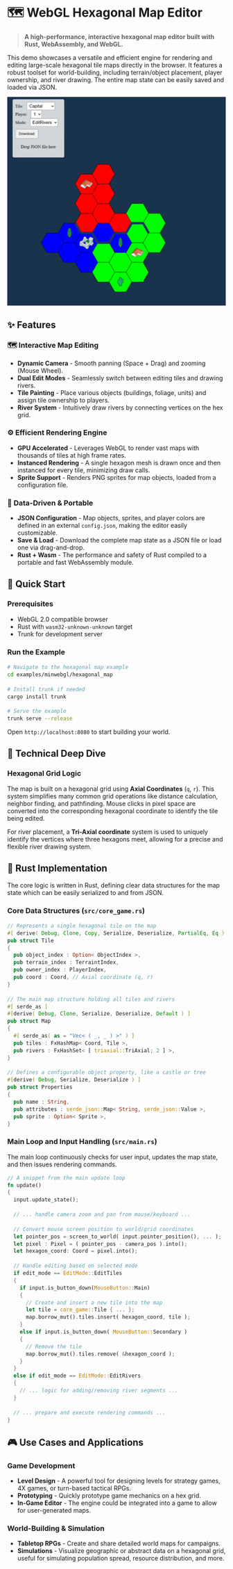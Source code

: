 # 🗺️ WebGL Hexagonal Map Editor

> **A high-performance, interactive hexagonal map editor built with Rust, WebAssembly, and WebGL.**

This demo showcases a versatile and efficient engine for rendering and editing large-scale hexagonal tile maps directly in the browser. It features a robust toolset for world-building, including terrain/object placement, player ownership, and river drawing. The entire map state can be easily saved and loaded via JSON.

![Hexagonal Map Editor](image.png)

## ✨ Features

### 🗺️ **Interactive Map Editing**

- **Dynamic Camera** - Smooth panning (Space + Drag) and zooming (Mouse Wheel).
- **Dual Edit Modes** - Seamlessly switch between editing tiles and drawing rivers.
- **Tile Painting** - Place various objects (buildings, foliage, units) and assign tile ownership to players.
- **River System** - Intuitively draw rivers by connecting vertices on the hex grid.

### ⚙️ **Efficient Rendering Engine**

- **GPU Accelerated** - Leverages WebGL to render vast maps with thousands of tiles at high frame rates.
- **Instanced Rendering** - A single hexagon mesh is drawn once and then instanced for every tile, minimizing draw calls.
- **Sprite Support** - Renders PNG sprites for map objects, loaded from a configuration file.

### 💾 **Data-Driven & Portable**

- **JSON Configuration** - Map objects, sprites, and player colors are defined in an external `config.json`, making the editor easily customizable.
- **Save & Load** - Download the complete map state as a JSON file or load one via drag-and-drop.
- **Rust + Wasm** - The performance and safety of Rust compiled to a portable and fast WebAssembly module.

## 🚀 Quick Start

### Prerequisites

- WebGL 2.0 compatible browser
- Rust with `wasm32-unknown-unknown` target
- Trunk for development server

### Run the Example

```bash
# Navigate to the hexagonal map example
cd examples/minwebgl/hexagonal_map

# Install trunk if needed
cargo install trunk

# Serve the example
trunk serve --release
```

Open `http://localhost:8080` to start building your world.

## 🔧 Technical Deep Dive

### Hexagonal Grid Logic

The map is built on a hexagonal grid using **Axial Coordinates** (`q`, `r`). This system simplifies many common grid operations like distance calculation, neighbor finding, and pathfinding. Mouse clicks in pixel space are converted into the corresponding hexagonal coordinate to identify the tile being edited.

For river placement, a **Tri-Axial coordinate** system is used to uniquely identify the vertices where three hexagons meet, allowing for a precise and flexible river drawing system.

## 🦀 Rust Implementation

The core logic is written in Rust, defining clear data structures for the map state which can be easily serialized to and from JSON.

### Core Data Structures (`src/core_game.rs`)

```rust
// Represents a single hexagonal tile on the map
#[ derive( Debug, Clone, Copy, Serialize, Deserialize, PartialEq, Eq ) ]
pub struct Tile
{
  pub object_index : Option< ObjectIndex >,
  pub terrain_index : TerraintIndex,
  pub owner_index : PlayerIndex,
  pub coord : Coord, // Axial coordinate (q, r)
}

// The main map structure holding all tiles and rivers
#[ serde_as ]
#[derive( Debug, Clone, Serialize, Deserialize, Default ) ]
pub struct Map
{
  #[ serde_as( as = "Vec< ( _, _ ) >" ) ]
  pub tiles : FxHashMap< Coord, Tile >,
  pub rivers : FxHashSet< [ triaxial::TriAxial; 2 ] >,
}

// Defines a configurable object property, like a castle or tree
#[derive( Debug, Serialize, Deserialize ) ]
pub struct Properties
{
  pub name : String,
  pub attributes : serde_json::Map< String, serde_json::Value >,
  pub sprite : Option< Sprite >,
}
```

### Main Loop and Input Handling (`src/main.rs`)

The main loop continuously checks for user input, updates the map state, and then issues rendering commands.

```rust
// A snippet from the main update loop
fn update()
{
  input.update_state();

  // ... handle camera zoom and pan from mouse/keyboard ...

  // Convert mouse screen position to world/grid coordinates
  let pointer_pos = screen_to_world( input.pointer_position(), ... );
  let pixel : Pixel = ( pointer_pos - camera_pos ).into();
  let hexagon_coord: Coord = pixel.into();

  // Handle editing based on selected mode
  if edit_mode == EditMode::EditTiles
  {
    if input.is_button_down(MouseButton::Main)
    {
      // Create and insert a new tile into the map
      let tile = core_game::Tile { ... };
      map.borrow_mut().tiles.insert( hexagon_coord, tile );
    }
    else if input.is_button_down( MouseButton::Secondary )
    {
      // Remove the tile
      map.borrow_mut().tiles.remove( &hexagon_coord );
    }
  }
  else if edit_mode == EditMode::EditRivers
  {
    // ... logic for adding/removing river segments ...
  }

  // ... prepare and execute rendering commands ...
}
```

## 🎮 Use Cases and Applications

### Game Development

- **Level Design** - A powerful tool for designing levels for strategy games, 4X games, or turn-based tactical RPGs.
- **Prototyping** - Quickly prototype game mechanics on a hex grid.
- **In-Game Editor** - The engine could be integrated into a game to allow for user-generated maps.

### World-Building & Simulation

- **Tabletop RPGs** - Create and share detailed world maps for campaigns.
- **Simulations** - Visualize geographic or abstract data on a hexagonal grid, useful for simulating population spread, resource distribution, and more.
